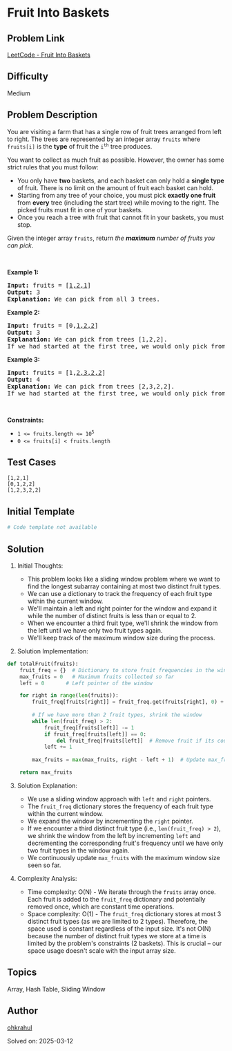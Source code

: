 # Fruit Into Baskets

## Problem Link
[LeetCode - Fruit Into Baskets](https://leetcode.com/problems/fruit-into-baskets/)

## Difficulty
Medium

## Problem Description
<p>You are visiting a farm that has a single row of fruit trees arranged from left to right. The trees are represented by an integer array <code>fruits</code> where <code>fruits[i]</code> is the <strong>type</strong> of fruit the <code>i<sup>th</sup></code> tree produces.</p>

<p>You want to collect as much fruit as possible. However, the owner has some strict rules that you must follow:</p>

<ul>
	<li>You only have <strong>two</strong> baskets, and each basket can only hold a <strong>single type</strong> of fruit. There is no limit on the amount of fruit each basket can hold.</li>
	<li>Starting from any tree of your choice, you must pick <strong>exactly one fruit</strong> from <strong>every</strong> tree (including the start tree) while moving to the right. The picked fruits must fit in one of your baskets.</li>
	<li>Once you reach a tree with fruit that cannot fit in your baskets, you must stop.</li>
</ul>

<p>Given the integer array <code>fruits</code>, return <em>the <strong>maximum</strong> number of fruits you can pick</em>.</p>

<p>&nbsp;</p>
<p><strong class="example">Example 1:</strong></p>

<pre>
<strong>Input:</strong> fruits = [<u>1,2,1</u>]
<strong>Output:</strong> 3
<strong>Explanation:</strong> We can pick from all 3 trees.
</pre>

<p><strong class="example">Example 2:</strong></p>

<pre>
<strong>Input:</strong> fruits = [0,<u>1,2,2</u>]
<strong>Output:</strong> 3
<strong>Explanation:</strong> We can pick from trees [1,2,2].
If we had started at the first tree, we would only pick from trees [0,1].
</pre>

<p><strong class="example">Example 3:</strong></p>

<pre>
<strong>Input:</strong> fruits = [1,<u>2,3,2,2</u>]
<strong>Output:</strong> 4
<strong>Explanation:</strong> We can pick from trees [2,3,2,2].
If we had started at the first tree, we would only pick from trees [1,2].
</pre>

<p>&nbsp;</p>
<p><strong>Constraints:</strong></p>

<ul>
	<li><code>1 &lt;= fruits.length &lt;= 10<sup>5</sup></code></li>
	<li><code>0 &lt;= fruits[i] &lt; fruits.length</code></li>
</ul>


## Test Cases
```
[1,2,1]
[0,1,2,2]
[1,2,3,2,2]
```

## Initial Template
```python
# Code template not available
```

## Solution
1. Initial Thoughts:
   - This problem looks like a sliding window problem where we want to find the longest subarray containing at most two distinct fruit types.
   - We can use a dictionary to track the frequency of each fruit type within the current window.
   - We'll maintain a left and right pointer for the window and expand it while the number of distinct fruits is less than or equal to 2. 
   - When we encounter a third fruit type, we'll shrink the window from the left until we have only two fruit types again.
   - We'll keep track of the maximum window size during the process.


2. Solution Implementation:
```python
def totalFruit(fruits):
    fruit_freq = {}  # Dictionary to store fruit frequencies in the window
    max_fruits = 0   # Maximum fruits collected so far
    left = 0       # Left pointer of the window

    for right in range(len(fruits)):
        fruit_freq[fruits[right]] = fruit_freq.get(fruits[right], 0) + 1  # Update frequency of the current fruit
        
        # If we have more than 2 fruit types, shrink the window
        while len(fruit_freq) > 2:
            fruit_freq[fruits[left]] -= 1
            if fruit_freq[fruits[left]] == 0:
                del fruit_freq[fruits[left]]  # Remove fruit if its count becomes 0
            left += 1
        
        max_fruits = max(max_fruits, right - left + 1)  # Update max_fruits

    return max_fruits
```

3. Solution Explanation:
   - We use a sliding window approach with `left` and `right` pointers.
   - The `fruit_freq` dictionary stores the frequency of each fruit type within the current window.
   - We expand the window by incrementing the `right` pointer.
   - If we encounter a third distinct fruit type (i.e., `len(fruit_freq) > 2`), we shrink the window from the left by incrementing `left` and decrementing the corresponding fruit's frequency until we have only two fruit types in the window again.
   - We continuously update `max_fruits` with the maximum window size seen so far.


4. Complexity Analysis:
   - Time complexity: O(N) - We iterate through the `fruits` array once. Each fruit is added to the `fruit_freq` dictionary and potentially removed once, which are constant time operations.
   - Space complexity: O(1) - The `fruit_freq` dictionary stores at most 3 distinct fruit types (as we are limited to 2 types). Therefore, the space used is constant regardless of the input size.  It's not O(N) because the number of distinct fruit types we store at a time is limited by the problem's constraints (2 baskets). This is crucial – our space usage doesn't scale with the input array size.


## Topics
Array, Hash Table, Sliding Window

## Author
[ohkrahul](https://github.com/ohkrahul)

Solved on: 2025-03-12
